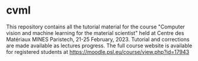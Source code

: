 # cvml

This repository contains all the tutorial material for the course "Computer vision and machine learning for the material scientist" held at Centre des Matériaux MINES Paristech, 21-25 February, 2023. Tutorial and corrections are made available as lectures progress. The full course website is available for registered students at https://moodle.psl.eu/course/view.php?id=17943
